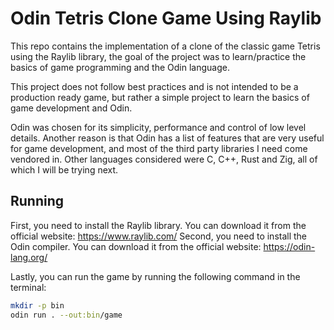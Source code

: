 # Odin Tetris Clone Game Using Raylib

This repo contains the implementation of a clone of the classic game Tetris using the Raylib library,
the goal of the project was to learn/practice the basics of game programming and the Odin language.

This project does not follow best practices and is not intended to be a production ready game,
but rather a simple project to learn the basics of game development and Odin.

Odin was chosen for its simplicity, performance and control of low level details. Another reason is that Odin has a list
of features that are very useful for game development, and most of the third party libraries I need come vendored in.
Other languages considered were C, C++, Rust and Zig, all of which I will be trying next.


## Running

First, you need to install the Raylib library. You can download it from the official website: https://www.raylib.com/
Second, you need to install the Odin compiler. You can download it from the official website: https://odin-lang.org/

Lastly, you can run the game by running the following command in the terminal:

```bash
mkdir -p bin
odin run . --out:bin/game
```
